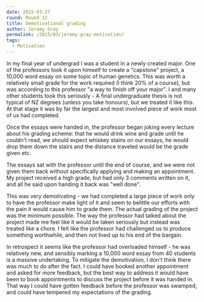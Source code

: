 ```yaml
---
date: 2015-03-27
round: Round 12
title: Demotivational grading
author: Jeremy Gray
permalink: /2015/03/jeremy-gray-motivation/
tags:
  - Motivation
---
```


In my final year of undergrad I was a student in a newly created major.
One of the professors took it upon himself to create a "capstone" project, a 10,000
word essay on some topic of human genetics. This was worth a relatively small grade
for the work required (I think 20% of a course), but was according to this professor "a way
 to finish off your major". I and many other students took this seriously - A final
 undergraduate thesis is not typical of NZ degrees (unless you take honours), but we treated it like this. At that
 stage it was by far the largest and most involved piece of work most of us had completed.


Once the essays were handed in, the professor began joking
 every lecture about his grading scheme: that he would drink wine and grade until he couldn't read,
we should expect whiskey stains on our essays,
  he would drop them down the stairs and the distance traveled would be the grade given etc.

The essays sat with the professor until the end of course,
and we were not given them back without specifically applying and making an appointment.
My project received a high grade, but had only 3 comments written on it, and all he said upon handing it back was "well done".

This was very demotivating - we had completed a large piece of work only to have the professor
make light of it and seem to belittle our efforts with the pain it would cause him to grade them.
The actual grading of the project was the minimum possible.
The way the professor had talked about the project made me feel like
it would be taken seriously but instead was treated like a chore. I felt like the professor
had challenged us to produce something worthwhile, and then not lived up to his end of the bargain.

In retrospect it seems like the professor had overloaded himself - he was relatively new,
and sensibly marking a 10,000 word essay from 40 students is a massive undertaking.
To mitigate the demotivation, I don't think there was much to do after the fact.
I could have booked another appointment and asked for more feedback, but the best way to address
it would have been to book appointments to discuss the project before it was handed in.
That way I could have gotten feedback before the professor was swamped, and could have
tempered my expectations of the grading.
